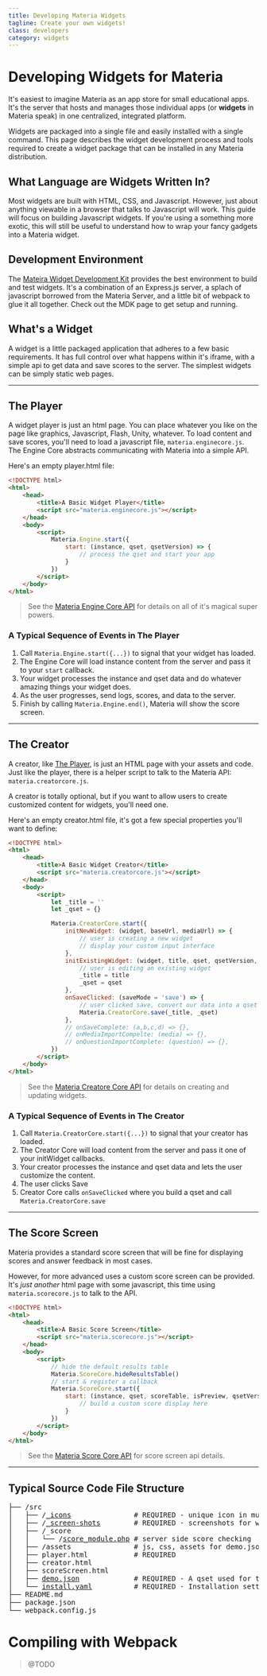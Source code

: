 ```yaml
---
title: Developing Materia Widgets
tagline: Create your own widgets!
class: developers
category: widgets
---
```

# Developing Widgets for Materia

It's easiest to imagine Materia as an app store for small educational apps. It's the server that hosts and manages those individual apps (or **widgets** in Materia speak) in one centralized, integrated platform.

Widgets are packaged into a single file and easily installed with a single command. This page describes the widget development process and tools required to create a widget package that can be installed in any Materia distribution.

## What Language are Widgets Written In?

Most widgets are built with HTML, CSS, and Javascript.  However, just about anything viewable in a browser that talks to Javascript will work.  This guide will focus on building Javascript widgets.  If you're using a something more exotic, this will still be useful to understand how to wrap your fancy gadgets into a Materia widget.

## Development Environment

The [Mateira Widget Development Kit](materia-widget-development-kit.html) provides the best environment to build and test widgets.  It's a combination of an Express.js server, a splach of javascript borrowed from the Materia Server, and a little bit of webpack to glue it all together.  Check out the MDK page to get setup and running.

## What's a Widget

A widget is a little packaged application that adheres to a few basic requirements.  It has full control over what happens within it's iframe, with a simple api to get data and save scores to the server. The simplest widgets can be simply static web pages.

---

## The Player

A widget player is just an html page.  You can place whatever you like on the page like graphics, Javascript, Flash, Unity, whatever.  To load content and save scores, you'll need to load a javascript file, `materia.enginecore.js`.  The Engine Core abstracts communicating with Materia into a simple API.

Here's an empty player.html file:

```html
<!DOCTYPE html>
<html>
	<head>
		<title>A Basic Widget Player</title>
		<script src="materia.enginecore.js"></script>
	</head>
	<body>
		<script>
			Materia.Engine.start({
				start: (instance, qset, qsetVersion) => {
					// process the qset and start your app
				}
			})
		</script>
	</body>
</html>
```

> See the [Materia Engine Core API](engine-core.html) for details on all of it's magical super powers.

### A Typical Sequence of Events in The Player

1. Call `Materia.Engine.start({...})` to signal that your widget has loaded.
2. The Engine Core will load instance content from the server and pass it to your `start` callback.
3. Your widget processes the instance and qset data and do whatever amazing things your widget does.
4. As the user progresses, send logs, scores, and data to the server.
5. Finish by calling `Materia.Engine.end()`, Materia will show the score screen.

---

## The Creator

A creator, like [The Player](#the-player), is just an HTML page with your assets and code.  Just like the player, there is a helper script to talk to the Materia API: `materia.creatorcore.js`.

A creator is totally optional, but if you want to allow users to create customized content for widgets, you'll need one.

Here's an empty creator.html file, it's got a few special properties you'll want to define:

```html
<!DOCTYPE html>
<html>
	<head>
		<title>A Basic Widget Creator</title>
		<script src="materia.creatorcore.js"></script>
	</head>
	<body>
		<script>
			let _title = ''
			let _qset = {}

			Materia.CreatorCore.start({
				initNewWidget: (widget, baseUrl, mediaUrl) => {
					// user is creating a new widget
					// display your custom input interface
				},
				initExistingWidget: (widget, title, qset, qsetVersion, baseUrl, mediaUrl) => {
					// user is editing an existing widget
					_title = title
					_qset = qset
				},
				onSaveClicked: (saveMode = 'save') => {
					// user clicked save, convert our data into a qset and save it
					Materia.CreatorCore.save(_title, _qset)
				},
				// onSaveComplete: (a,b,c,d) => {},
				// onMediaImportCompelte: (media) => {},
				// onQuestionImportComplete: (question) => {},
			})
		</script>
	</body>
</html>
```

> See the [Materia Creatore Core API](creator-core.html) for details on creating and updating widgets.

### A Typical Sequence of Events in The Creator

1. Call `Materia.CreatorCore.start({...})` to signal that your creator has loaded.
2. The Creator Core will load content from the server and pass it one of your initWidget callbacks.
3. Your creator processes the instance and qset data and lets the user customize the content.
4. The user clicks Save
5. Creator Core calls `onSaveClicked` where you build a qset and call `Materia.CreatorCore.save`


---

## The Score Screen

Materia provides a standard score screen that will be fine for displaying scores and answer feedback in most cases.

However, for more advanced uses a custom score screen can be provided.  It's *just another* html page with some javascript, this time using `materia.scorecore.js` to talk to the API.

```html
<!DOCTYPE html>
<html>
	<head>
		<title>A Basic Score Screen</title>
		<script src="materia.scorecore.js"></script>
	</head>
	<body>
		<script>
			// hide the default results table
			Materia.ScoreCore.hideResultsTable()
			// start & register a callback
			Materia.ScoreCore.start({
				start: (instance, qset, scoreTable, isPreview, qsetVersion) => {
					// build a custom score display here
				}
			})
		</script>
	</body>
</html>
```

> See the [Materia Score Core API](score-core.html) for score screen api details.

---

## Typical Source Code File Structure

<pre>
├── /src
│   ├── /<a href="wigt-package.html#display-icons">_icons</a>               # REQUIRED - unique icon in multiple sizes
│   ├── /<a href="wigt-package.html#screen-shots">_screen-shots</a>        # REQUIRED - screenshots for widget detail page
│   ├── /_score
│   │   └── /<a href="score-module.html">score_module.php</a> # server side score checking
│   ├── /assets               # js, css, assets for demo.json
│   ├── player.html           # REQUIRED
│   ├── creator.html
│   ├── scoreScreen.html
│   ├── <a href="question-structures.html#demojson">demo.json</a>             # REQUIRED - A qset used for the demo instance
│   └── <a href="install-yaml.html">install.yaml</a>          # REQUIRED - Installation settings
├── README.md
├── package.json
└── webpack.config.js
</pre>



# Compiling with Webpack

> @TODO

